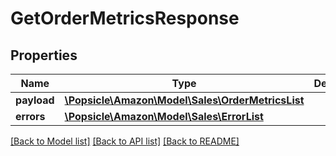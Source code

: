 # GetOrderMetricsResponse

## Properties
Name | Type | Description | Notes
------------ | ------------- | ------------- | -------------
**payload** | [**\Popsicle\Amazon\Model\Sales\OrderMetricsList**](OrderMetricsList.md) |  | [optional] 
**errors** | [**\Popsicle\Amazon\Model\Sales\ErrorList**](ErrorList.md) |  | [optional] 

[[Back to Model list]](../../README.md#documentation-for-models) [[Back to API list]](../../README.md#documentation-for-api-endpoints) [[Back to README]](../../README.md)

